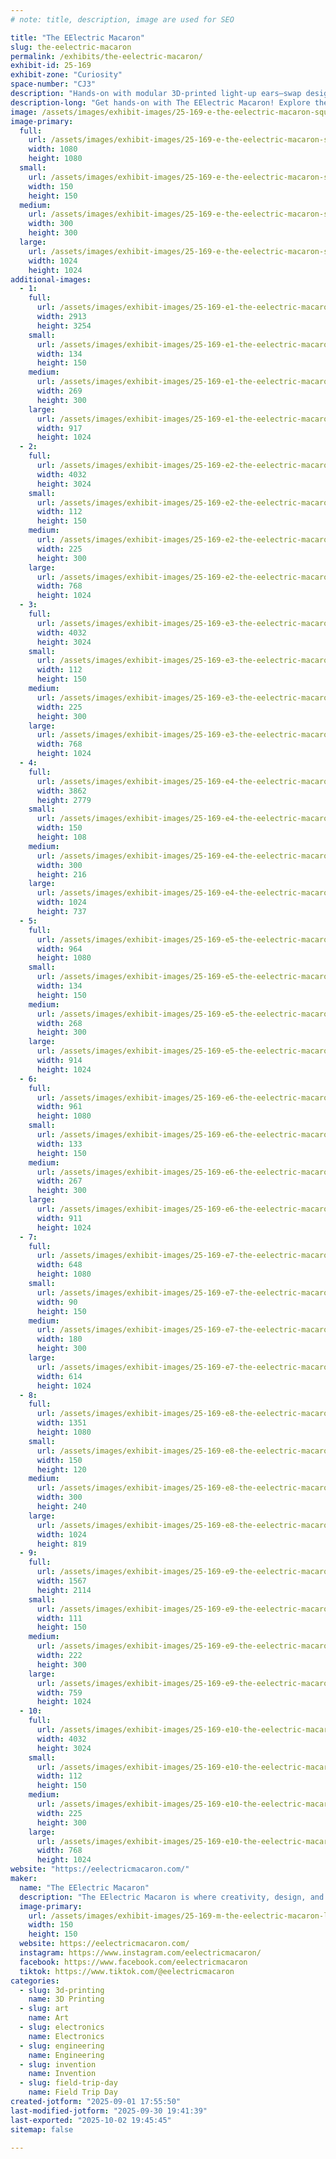 ```yaml
---
# note: title, description, image are used for SEO

title: "The EElectric Macaron"
slug: the-eelectric-macaron
permalink: /exhibits/the-eelectric-macaron/
exhibit-id: 25-169
exhibit-zone: "Curiosity"
space-number: "CJ3"
description: "Hands-on with modular 3D-printed light-up ears—swap designs, change colors, and spark creativity!"
description-long: "Get hands-on with The EElectric Macaron! Explore the magic of modular 3D-printed design. Experiment with customizable light-up units, swapping ear designs and playing with color-changing lights to match moods, outfits, or favorite characters. These same units can also transform into glowing home décor, bringing a spark of creativity to bookshelves, desks, and cozy corners. Learn how creativity, technology, and design come together to create a unique unit for both wearable magic and personalized spaces."
image: /assets/images/exhibit-images/25-169-e-the-eelectric-macaron-squaregrid-2-grid-maker-300x300.png
image-primary: 
  full:
    url: /assets/images/exhibit-images/25-169-e-the-eelectric-macaron-squaregrid-2-grid-maker-full.png
    width: 1080
    height: 1080
  small:
    url: /assets/images/exhibit-images/25-169-e-the-eelectric-macaron-squaregrid-2-grid-maker-150x150.png
    width: 150
    height: 150
  medium:
    url: /assets/images/exhibit-images/25-169-e-the-eelectric-macaron-squaregrid-2-grid-maker-300x300.png
    width: 300
    height: 300
  large:
    url: /assets/images/exhibit-images/25-169-e-the-eelectric-macaron-squaregrid-2-grid-maker-1024x1024.png
    width: 1024
    height: 1024
additional-images: 
  - 1:
    full:
      url: /assets/images/exhibit-images/25-169-e1-the-eelectric-macaron-alice-bag-full.jpg
      width: 2913
      height: 3254
    small:
      url: /assets/images/exhibit-images/25-169-e1-the-eelectric-macaron-alice-bag-134x150.jpg
      width: 134
      height: 150
    medium:
      url: /assets/images/exhibit-images/25-169-e1-the-eelectric-macaron-alice-bag-269x300.jpg
      width: 269
      height: 300
    large:
      url: /assets/images/exhibit-images/25-169-e1-the-eelectric-macaron-alice-bag-917x1024.jpg
      width: 917
      height: 1024
  - 2:
    full:
      url: /assets/images/exhibit-images/25-169-e2-the-eelectric-macaron-lights-out-full.jpg
      width: 4032
      height: 3024
    small:
      url: /assets/images/exhibit-images/25-169-e2-the-eelectric-macaron-lights-out-112x150.jpg
      width: 112
      height: 150
    medium:
      url: /assets/images/exhibit-images/25-169-e2-the-eelectric-macaron-lights-out-225x300.jpg
      width: 225
      height: 300
    large:
      url: /assets/images/exhibit-images/25-169-e2-the-eelectric-macaron-lights-out-768x1024.jpg
      width: 768
      height: 1024
  - 3:
    full:
      url: /assets/images/exhibit-images/25-169-e3-the-eelectric-macaron-caught-up-full.jpg
      width: 4032
      height: 3024
    small:
      url: /assets/images/exhibit-images/25-169-e3-the-eelectric-macaron-caught-up-112x150.jpg
      width: 112
      height: 150
    medium:
      url: /assets/images/exhibit-images/25-169-e3-the-eelectric-macaron-caught-up-225x300.jpg
      width: 225
      height: 300
    large:
      url: /assets/images/exhibit-images/25-169-e3-the-eelectric-macaron-caught-up-768x1024.jpg
      width: 768
      height: 1024
  - 4:
    full:
      url: /assets/images/exhibit-images/25-169-e4-the-eelectric-macaron-alice-flowers-full.jpg
      width: 3862
      height: 2779
    small:
      url: /assets/images/exhibit-images/25-169-e4-the-eelectric-macaron-alice-flowers-150x108.jpg
      width: 150
      height: 108
    medium:
      url: /assets/images/exhibit-images/25-169-e4-the-eelectric-macaron-alice-flowers-300x216.jpg
      width: 300
      height: 216
    large:
      url: /assets/images/exhibit-images/25-169-e4-the-eelectric-macaron-alice-flowers-1024x737.jpg
      width: 1024
      height: 737
  - 5:
    full:
      url: /assets/images/exhibit-images/25-169-e5-the-eelectric-macaron-apple-banner-full.jpeg
      width: 964
      height: 1080
    small:
      url: /assets/images/exhibit-images/25-169-e5-the-eelectric-macaron-apple-banner-134x150.jpeg
      width: 134
      height: 150
    medium:
      url: /assets/images/exhibit-images/25-169-e5-the-eelectric-macaron-apple-banner-268x300.jpeg
      width: 268
      height: 300
    large:
      url: /assets/images/exhibit-images/25-169-e5-the-eelectric-macaron-apple-banner-914x1024.jpeg
      width: 914
      height: 1024
  - 6:
    full:
      url: /assets/images/exhibit-images/25-169-e6-the-eelectric-macaron-dragon-banner-full.jpeg
      width: 961
      height: 1080
    small:
      url: /assets/images/exhibit-images/25-169-e6-the-eelectric-macaron-dragon-banner-133x150.jpeg
      width: 133
      height: 150
    medium:
      url: /assets/images/exhibit-images/25-169-e6-the-eelectric-macaron-dragon-banner-267x300.jpeg
      width: 267
      height: 300
    large:
      url: /assets/images/exhibit-images/25-169-e6-the-eelectric-macaron-dragon-banner-911x1024.jpeg
      width: 911
      height: 1024
  - 7:
    full:
      url: /assets/images/exhibit-images/25-169-e7-the-eelectric-macaron-winter-banner-full.jpeg
      width: 648
      height: 1080
    small:
      url: /assets/images/exhibit-images/25-169-e7-the-eelectric-macaron-winter-banner-90x150.jpeg
      width: 90
      height: 150
    medium:
      url: /assets/images/exhibit-images/25-169-e7-the-eelectric-macaron-winter-banner-180x300.jpeg
      width: 180
      height: 300
    large:
      url: /assets/images/exhibit-images/25-169-e7-the-eelectric-macaron-winter-banner-614x1024.jpeg
      width: 614
      height: 1024
  - 8:
    full:
      url: /assets/images/exhibit-images/25-169-e8-the-eelectric-macaron-buildyourown-pink-polka-full.jpg
      width: 1351
      height: 1080
    small:
      url: /assets/images/exhibit-images/25-169-e8-the-eelectric-macaron-buildyourown-pink-polka-150x120.jpg
      width: 150
      height: 120
    medium:
      url: /assets/images/exhibit-images/25-169-e8-the-eelectric-macaron-buildyourown-pink-polka-300x240.jpg
      width: 300
      height: 240
    large:
      url: /assets/images/exhibit-images/25-169-e8-the-eelectric-macaron-buildyourown-pink-polka-1024x819.jpg
      width: 1024
      height: 819
  - 9:
    full:
      url: /assets/images/exhibit-images/25-169-e9-the-eelectric-macaron-mal-nat-full.jpg
      width: 1567
      height: 2114
    small:
      url: /assets/images/exhibit-images/25-169-e9-the-eelectric-macaron-mal-nat-111x150.jpg
      width: 111
      height: 150
    medium:
      url: /assets/images/exhibit-images/25-169-e9-the-eelectric-macaron-mal-nat-222x300.jpg
      width: 222
      height: 300
    large:
      url: /assets/images/exhibit-images/25-169-e9-the-eelectric-macaron-mal-nat-759x1024.jpg
      width: 759
      height: 1024
  - 10:
    full:
      url: /assets/images/exhibit-images/25-169-e10-the-eelectric-macaron-mal-bag-full.jpg
      width: 4032
      height: 3024
    small:
      url: /assets/images/exhibit-images/25-169-e10-the-eelectric-macaron-mal-bag-112x150.jpg
      width: 112
      height: 150
    medium:
      url: /assets/images/exhibit-images/25-169-e10-the-eelectric-macaron-mal-bag-225x300.jpg
      width: 225
      height: 300
    large:
      url: /assets/images/exhibit-images/25-169-e10-the-eelectric-macaron-mal-bag-768x1024.jpg
      width: 768
      height: 1024
website: "https://eelectricmacaron.com/"
maker: 
  name: "The EElectric Macaron"
  description: "The EElectric Macaron is where creativity, design, and technology come together to create magical light-up ears. Each pair features 3D printed components, and a unique modular system, allowing designs and colors to be mixed, matched, and customized in seconds. Inspired by fandoms, fashion, and personal expression, these ears are more than just accessories—they’re interactive art. Perfect for cosplay, park hopping, and parties, they also extend beyond wearable magic. The same light-up units can be used for home décor, adding a personalized glow to bookshelves, desks, and creative spaces. Each piece bringing enchantment to everyday life."
  image-primary:
    url: /assets/images/exhibit-images/25-169-m-the-eelectric-macaron-logo-pastel-purplebackground-150x150.png
    width: 150
    height: 150
  website: https://eelectricmacaron.com/
  instagram: https://www.instagram.com/eelectricmacaron/
  facebook: https://www.facebook.com/eelectricmacaron
  tiktok: https://www.tiktok.com/@eelectricmacaron
categories: 
  - slug: 3d-printing
    name: 3D Printing
  - slug: art
    name: Art
  - slug: electronics
    name: Electronics
  - slug: engineering
    name: Engineering
  - slug: invention
    name: Invention
  - slug: field-trip-day
    name: Field Trip Day
created-jotform: "2025-09-01 17:55:50"
last-modified-jotform: "2025-09-30 19:41:39"
last-exported: "2025-10-02 19:45:45"
sitemap: false

---
```

